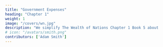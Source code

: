 ```yaml
---
title: "Government Expenses"
heading: "Chapter 1"
weight: 1
image: "/covers/wn.jpg"
description: "We simplify The Wealth of Nations Chapter 1 Book 5 about Government Expenses"
# icon: "/avatars/smith.png"
contributors: ['Adam Smith']
---
```

